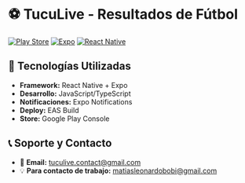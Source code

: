 # ⚽ TucuLive - Resultados de Fútbol

[![Play Store](https://img.shields.io/badge/Google_Play-414141?style=for-the-badge&logo=google-play&logoColor=white)](https://play.google.com/store/apps/details?id=tu.package.name)
[![Expo](https://img.shields.io/badge/Expo-000020?style=for-the-badge&logo=expo&logoColor=white)](https://expo.dev)
[![React Native](https://img.shields.io/badge/React_Native-20232A?style=for-the-badge&logo=react&logoColor=61DAFB)](https://reactnative.dev)

## 🔧 Tecnologías Utilizadas

- **Framework:** React Native + Expo
- **Desarrollo:** JavaScript/TypeScript
- **Notificaciones:** Expo Notifications
- **Deploy:** EAS Build
- **Store:** Google Play Console

## 📞 Soporte y Contacto

- 📧 **Email:** [tuculive.contact@gmail.com](mailto:tu-email@gmail.com)
- 💡 **Para contacto de trabajo:** [matiasleonardobobi@gmail.com](mailto:tu-email@gmail.com)

